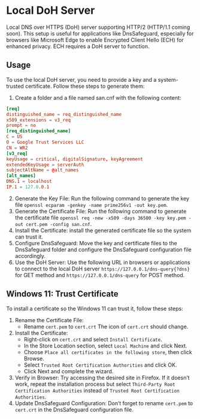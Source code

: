 # Local DoH Server

Local DNS over HTTPS (DoH) server supporting HTTP/2 (HTTP/1.1 coming soon). This setup is useful for applications like DnsSafeguard, especially for browsers like Microsoft Edge to enable Encrypted Client Hello (ECH) for enhanced privacy. ECH requires a DoH server to function.

## Usage

To use the local DoH server, you need to provide a key and a system-trusted certificate. Follow these steps to generate them:

1. Create a folder and a file named san.cnf with the following content:

```cnf
[req]
distinguished_name = req_distinguished_name
x509_extensions = v3_req
prompt = no
[req_distinguished_name]
C = US
O = Google Trust Services LLC
CN = WR2
[v3_req]
keyUsage = critical, digitalSignature, keyAgreement
extendedKeyUsage = serverAuth
subjectAltName = @alt_names
[alt_names]
DNS.1 = localhost
IP.1 = 127.0.0.1
```

2. Generate the Key File: Run the following command to generate the key file `openssl ecparam -genkey -name prime256v1 -out key.pem`.
3. Generate the Certificate File: Run the following command to generate the certificate file `openssl req -new -x509 -days 36500 -key key.pem -out cert.pem -config san.cnf`.
4. Install the Certificate: install the generated certificate file so the system can trust it.
5. Configure DnsSafeguard: Move the key and certificate files to the DnsSafeguard folder and configure the DnsSafeguard configuration file accordingly.
6. Use the DoH Server: Use the following URL in browsers or applications to connect to the local DoH server `https://127.0.0.1/dns-query{?dns}` for GET method and `https://127.0.0.1/dns-query` for POST method.

## Windows 11: Trust Certificate

To install a certificate so the Windows 11 can trust it, follow these steps:

1. Rename the Certificate File:
   * Rename `cert.pem` to `cert.crt` The icon of `cert.crt` should change.
2. Install the Certificate:
   * Right-click on `cert.crt` and select `Install Certificate`.
   * In the Store Location section, select `Local Machine` and click Next.
   * Choose `Place all certificates in the following store`, then click Browse.
   * Select `Trusted Root Certification Authorities` and click OK.
   * Click Next and complete the wizard.
3. Verify in Browser: Try accessing the desired site in Firefox. If it doesn’t work, repeat the installation process but select `Third-Party Root Certification Authorities` instead of `Trusted Root Certification Authorities`.
4. Update DnsSafeguard Configuration: Don’t forget to rename `cert.pem` to `cert.crt` in the DnsSafeguard configuration file.
